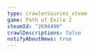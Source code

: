 ```yaml
---
type: crawlerSources_steam
game: Path of Exile 2
steamId: "2694490"
crawlDescriptions: false
notifyAboutNews: true
---
```


